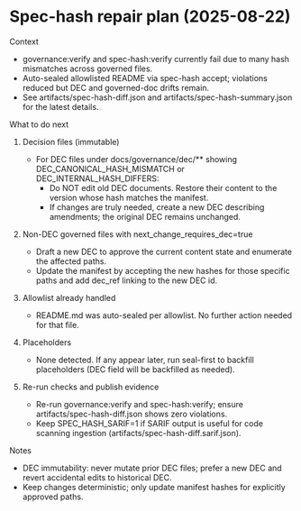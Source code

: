 # Spec-hash repair plan (2025-08-22)

Context

- governance:verify and spec-hash:verify currently fail due to many hash mismatches across governed files.
- Auto-sealed allowlisted README via spec-hash accept; violations reduced but DEC and governed-doc drifts remain.
- See artifacts/spec-hash-diff.json and artifacts/spec-hash-summary.json for the latest details.

What to do next

1) Decision files (immutable)
   - For DEC files under docs/governance/dec/** showing DEC_CANONICAL_HASH_MISMATCH or DEC_INTERNAL_HASH_DIFFERS:
     - Do NOT edit old DEC documents. Restore their content to the version whose hash matches the manifest.
     - If changes are truly needed, create a new DEC describing amendments; the original DEC remains unchanged.

2) Non-DEC governed files with next_change_requires_dec=true
   - Draft a new DEC to approve the current content state and enumerate the affected paths.
   - Update the manifest by accepting the new hashes for those specific paths and add dec_ref linking to the new DEC id.

3) Allowlist already handled
   - README.md was auto-sealed per allowlist. No further action needed for that file.

4) Placeholders
   - None detected. If any appear later, run seal-first to backfill placeholders (DEC field will be backfilled as needed).

5) Re-run checks and publish evidence
   - Re-run governance:verify and spec-hash:verify; ensure artifacts/spec-hash-diff.json shows zero violations.
   - Keep SPEC_HASH_SARIF=1 if SARIF output is useful for code scanning ingestion (artifacts/spec-hash-diff.sarif.json).

Notes

- DEC immutability: never mutate prior DEC files; prefer a new DEC and revert accidental edits to historical DEC.
- Keep changes deterministic; only update manifest hashes for explicitly approved paths.
